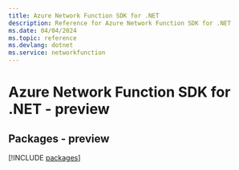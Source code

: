 ```yaml
---
title: Azure Network Function SDK for .NET
description: Reference for Azure Network Function SDK for .NET
ms.date: 04/04/2024
ms.topic: reference
ms.devlang: dotnet
ms.service: networkfunction
---
```

# Azure Network Function SDK for .NET - preview
## Packages - preview
[!INCLUDE [packages](network-function-index.md)]